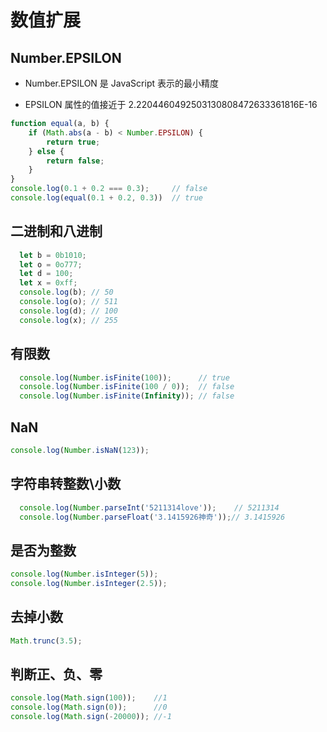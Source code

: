 # 数值扩展

## Number.EPSILON

*   Number.EPSILON 是 JavaScript 表示的最小精度

*   EPSILON 属性的值接近于 2.2204460492503130808472633361816E-16

```javascript
function equal(a, b) {
    if (Math.abs(a - b) < Number.EPSILON) {
        return true;
    } else {
        return false;
    }
}
console.log(0.1 + 0.2 === 0.3);     // false
console.log(equal(0.1 + 0.2, 0.3))  // true
```

## 二进制和八进制

```javascript
  let b = 0b1010;
  let o = 0o777;
  let d = 100;
  let x = 0xff;
  console.log(b); // 50
  console.log(o); // 511
  console.log(d); // 100
  console.log(x); // 255
```

## 有限数

```javascript
  console.log(Number.isFinite(100));      // true
  console.log(Number.isFinite(100 / 0));  // false
  console.log(Number.isFinite(Infinity)); // false
```

## NaN

```javascript
console.log(Number.isNaN(123)); 
```

## 字符串转整数\小数

```javascript
  console.log(Number.parseInt('5211314love'));    // 5211314
  console.log(Number.parseFloat('3.1415926神奇'));// 3.1415926
```

## 是否为整数

```javascript
console.log(Number.isInteger(5));
console.log(Number.isInteger(2.5));
```

## 去掉小数

```javascript
Math.trunc(3.5);
```

## 判断正、负、零

```javascript
console.log(Math.sign(100));    //1
console.log(Math.sign(0));      //0
console.log(Math.sign(-20000)); //-1
```
